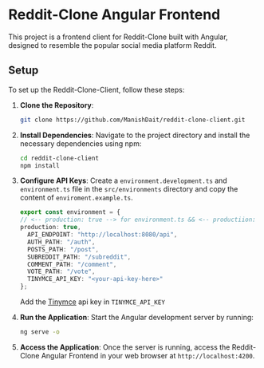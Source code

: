 # Reddit-Clone Angular Frontend

This project is a frontend client for Reddit-Clone built with Angular, designed to resemble the popular social media platform Reddit.

## Setup

To set up the Reddit-Clone-Client, follow these steps:

1. **Clone the Repository**: 
    ```bash
    git clone https://github.com/ManishDait/reddit-clone-client.git
    ```

2. **Install Dependencies**:
    Navigate to the project directory and install the necessary dependencies using npm:
    ```bash
    cd reddit-clone-client
    npm install
    ```

3. **Configure API Keys**:
    Create a `environment.development.ts` and `environment.ts` file in the `src/environments` directory and copy the content of `enviroment.example.ts`.
    ```ts
    export const environment = {
    // <-- production: true --> for environment.ts && <-- productiion: false --> for environment.development.ts
    production: true,
      API_ENDPOINT: "http://localhost:8080/api",
      AUTH_PATH: "/auth",
      POSTS_PATH: "/post",
      SUBREDDIT_PATH: "/subreddit",
      COMMENT_PATH: "/comment",
      VOTE_PATH: "/vote",
      TINYMCE_API_KEY: "<your-api-key-here>" 
    };
    ```
    Add the [Tinymce](https://www.tiny.cloud/) api key in `TINYMCE_API_KEY`

5. **Run the Application**:
    Start the Angular development server by running:
    ```bash
    ng serve -o
    ```

6. **Access the Application**:
    Once the server is running, access the Reddit-Clone Angular Frontend in your web browser at `http://localhost:4200`.

